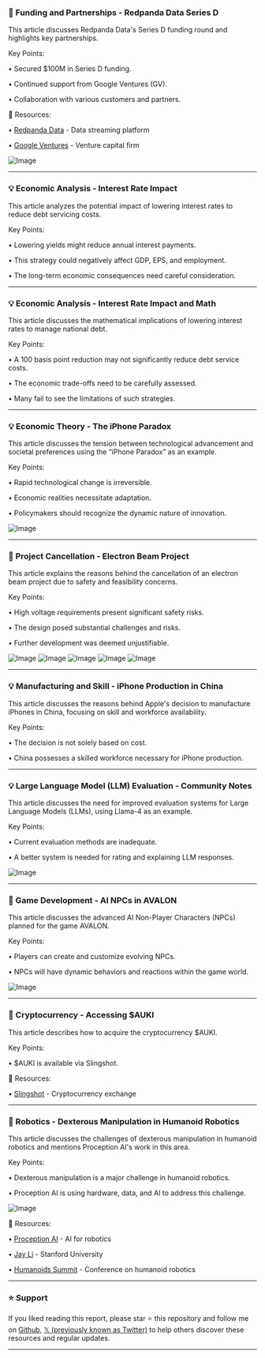 ### 🤖 Funding and Partnerships - Redpanda Data Series D

This article discusses Redpanda Data's Series D funding round and highlights key partnerships.

Key Points:

• Secured $100M in Series D funding.


•  Continued support from Google Ventures (GV).


• Collaboration with various customers and partners.


🔗 Resources:

• [Redpanda Data](https://x.com/redpandadata) - Data streaming platform


• [Google Ventures](https://x.com/GVteam) - Venture capital firm


![Image](https://pbs.twimg.com/media/GoB5zkubwAA-uM4?format=jpg&name=small)


---
### 💡 Economic Analysis - Interest Rate Impact

This article analyzes the potential impact of lowering interest rates to reduce debt servicing costs.

Key Points:

• Lowering yields might reduce annual interest payments.


• This strategy could negatively affect GDP, EPS, and employment.


• The long-term economic consequences need careful consideration.


---
### 💡 Economic Analysis - Interest Rate Impact and Math

This article discusses the mathematical implications of lowering interest rates to manage national debt.

Key Points:

•  A 100 basis point reduction may not significantly reduce debt service costs.


• The economic trade-offs need to be carefully assessed.



•  Many fail to see the limitations of such strategies.


---
### 💡 Economic Theory - The iPhone Paradox

This article discusses the tension between technological advancement and societal preferences using the “iPhone Paradox” as an example.

Key Points:

• Rapid technological change is irreversible.



•  Economic realities necessitate adaptation.


•  Policymakers should recognize the dynamic nature of innovation.


![Image](https://pbs.twimg.com/media/GoB36nuXoAEI5Ah?format=jpg&name=small)


---
### 🤖 Project Cancellation - Electron Beam Project

This article explains the reasons behind the cancellation of an electron beam project due to safety and feasibility concerns.

Key Points:

• High voltage requirements present significant safety risks.


•  The design posed substantial challenges and risks.


•  Further development was deemed unjustifiable.



![Image](https://pbs.twimg.com/amplify_video_thumb/1909601838917091328/img/6CZ16wG0r14SR7IG.jpg)
![Image](https://pbs.twimg.com/media/GcaodpQXsAAe2Jt?format=jpg&name=120x120)
![Image](https://pbs.twimg.com/media/GcaodpXW0AAAXKT?format=jpg&name=120x120)
![Image](https://pbs.twimg.com/media/GcaodpcWUAE1gQ2?format=jpg&name=120x120)
![Image](https://pbs.twimg.com/media/GcaodV_XwAALECq?format=jpg&name=240x240)


---
### 💡 Manufacturing and Skill - iPhone Production in China

This article discusses the reasons behind Apple's decision to manufacture iPhones in China, focusing on skill and workforce availability.

Key Points:

•  The decision is not solely based on cost.


•  China possesses a skilled workforce necessary for iPhone production.



---
### 💡 Large Language Model (LLM) Evaluation - Community Notes

This article discusses the need for improved evaluation systems for Large Language Models (LLMs), using Llama-4 as an example.

Key Points:

•  Current evaluation methods are inadequate.


•  A better system is needed for rating and explaining LLM responses.


![Image](https://pbs.twimg.com/media/GoBf6n3bwAYyzH-?format=jpg&name=small)

---
### 🤖 Game Development - AI NPCs in AVALON

This article discusses the advanced AI Non-Player Characters (NPCs) planned for the game AVALON.

Key Points:

•  Players can create and customize evolving NPCs.


•  NPCs will have dynamic behaviors and reactions within the game world.


![Image](https://pbs.twimg.com/ext_tw_video_thumb/1909260743880421376/pu/img/azm9XUrnGE9TFsx8.jpg)


---
### 🚀 Cryptocurrency - Accessing $AUKI

This article describes how to acquire the cryptocurrency $AUKI.

Key Points:

•  $AUKI is available via Slingshot.



🔗 Resources:

• [Slingshot](https://app.slingshot.finance/swap/Base/basel2_0xf9569cfb8fd265e91aa478d86ae8c78b8af55df4…) - Cryptocurrency exchange


---
### 🤖 Robotics - Dexterous Manipulation in Humanoid Robotics

This article discusses the challenges of dexterous manipulation in humanoid robotics and mentions Proception AI's work in this area.


Key Points:

• Dexterous manipulation is a major challenge in humanoid robotics.


• Proception AI is using hardware, data, and AI to address this challenge.


![Image](https://pbs.twimg.com/media/GoA1HqSXcAAhIOh?format=jpg&name=small)

🔗 Resources:

• [Proception AI](https://x.com/proceptionAI) - AI for robotics


• [Jay Li](https://x.com/JayLiStanford) -  Stanford University


• [Humanoids Summit](https://x.com/HumanoidsSummit) - Conference on humanoid robotics


---

### ⭐️ Support

If you liked reading this report, please star ⭐️ this repository and follow me on [Github](https://github.com/Drix10), [𝕏 (previously known as Twitter)](https://x.com/DRIX_10_) to help others discover these resources and regular updates.

---